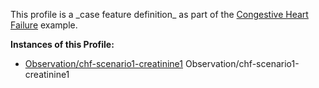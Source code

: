This profile is a \_case feature definition\_ as part of the [Congestive Heart Failure](examples-chf.html) example.

**Instances of this Profile:**

*   [Observation/chf-scenario1-creatinine1](Observation-chf-scenario1-creatinine1.html) Observation/chf-scenario1-creatinine1